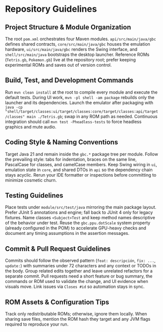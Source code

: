 # Repository Guidelines

## Project Structure & Module Organization
The root `pom.xml` orchestrates four Maven modules. `api/src/main/java/gbc` defines shared contracts, `core/src/main/java/gbc` houses the emulation hardware, `ui/src/main/java/gbc` renders the Swing interface, and `shell/src/main/java` bootstraps the desktop launcher. Reference ROMs (`Tetris.gb`, `Pokemon.gb`) live at the repository root; prefer keeping experimental ROMs and saves out of version control.

## Build, Test, and Development Commands
Run `mvn clean install` at the root to compile every module and execute the default tests. During UI work, `mvn -pl shell -am package` rebuilds only the launcher and its dependencies. Launch the emulator after packaging with `java -cp "shell/target/classes:ui/target/classes:core/target/classes:api/target/classes" main ./Tetris.gb`; swap in any ROM path as needed. Continuous integration should call `mvn test -Pheadless-tests` to force headless graphics and mute audio.

## Coding Style & Naming Conventions
Target Java 21 and remain inside the `gbc.*` package tree per module. Follow the prevailing style: tabs for indentation, braces on the same line, PascalCase for classes, and camelCase members. Keep Swing wiring in `ui`, emulation state in `core`, and shared DTOs in `api` so the dependency chain stays acyclic. Rerun your IDE formatter or inspections before committing to minimize cosmetic churn.

## Testing Guidelines
Place tests under `module/src/test/java` mirroring the main package layout. Prefer JUnit 5 annotations and engine; fall back to JUnit 4 only for legacy fixtures. Name classes `<Subject>Test` and keep method names descriptive of the behavior under test. Reuse the `gbc.ppu.dotScale` system property (already configured in the POM) to accelerate GPU-heavy checks and document any timing assumptions in the assertion messages.

## Commit & Pull Request Guidelines
Commits should follow the observed pattern (`feat: descripción`, `fix: ...`, `update:`) with summaries under 72 characters and any context or TODOs in the body. Group related edits together and leave unrelated refactors for a separate commit. Pull requests need a short feature or bug summary, the commands or ROM used to validate the change, and UI evidence when visuals move. Link issues via `Closes #id` so automation stays in sync.

## ROM Assets & Configuration Tips
Track only redistributable ROMs; otherwise, ignore them locally. When sharing save files, mention the ROM hash they target and any JVM flags required to reproduce your run.
